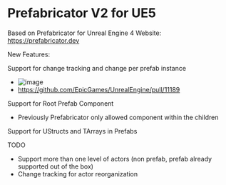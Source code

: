 Prefabricator V2 for UE5
=====================

Based on Prefabricator for Unreal Engine 4
Website: https://prefabricator.dev

New Features:

Support for change tracking and change per prefab instance
* ![image](https://github.com/perrauo/prefabricator/assets/24371247/25ea2d3e-f1d5-429c-9500-b0b92cc71374)
* https://github.com/EpicGames/UnrealEngine/pull/11189

Support for Root Prefab Component
* Previously Prefabricator only allowed component within the children

Support for UStructs and TArrays in Prefabs

TODO
* Support more than one level of actors (non prefab, prefab already supported out of the box)
* Change tracking for actor reorganization


